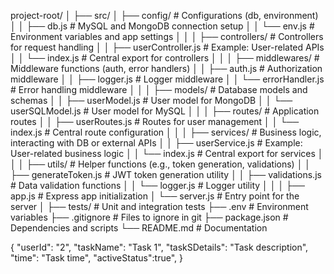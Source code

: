 project-root/
│
├── src/
│ ├── config/ # Configurations (db, environment)
│ │ ├── db.js # MySQL and MongoDB connection setup
│ │ └── env.js # Environment variables and app settings
│ │
│ ├── controllers/ # Controllers for request handling
│ │ ├── userController.js # Example: User-related APIs
│ │ └── index.js # Central export for controllers
│ │
│ ├── middlewares/ # Middleware functions (auth, error handlers)
│ │ ├── auth.js # Authorization middleware
│ │ ├── logger.js # Logger middleware
│ │ └── errorHandler.js # Error handling middleware
│ │
│ ├── models/ # Database models and schemas
│ │ ├── userModel.js # User model for MongoDB
│ │ └── userSQLModel.js # User model for MySQL
│ │
│ ├── routes/ # Application routes
│ │ ├── userRoutes.js # Routes for user management
│ │ └── index.js # Central route configuration
│ │
│ ├── services/ # Business logic, interacting with DB or external APIs
│ │ ├── userService.js # Example: User-related business logic
│ │ └── index.js # Central export for services
│ │
│ ├── utils/ # Helper functions (e.g., token generation, validations)
│ │ ├── generateToken.js # JWT token generation utility
│ │ ├── validations.js # Data validation functions
│ │ └── logger.js # Logger utility
│ │
│ ├── app.js # Express app initialization
│ └── server.js # Entry point for the server
│
├── tests/ # Unit and integration tests
├── .env # Environment variables
├── .gitignore # Files to ignore in git
├── package.json # Dependencies and scripts
└── README.md # Documentation

{
"userId": "2",
"taskName": "Task 1",
"taskSDetails": "Task description",
"time": "Task time",
"activeStatus":true",
}
